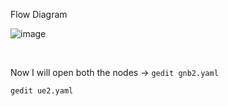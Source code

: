 Flow Diagram <br/>

![image](https://github.com/user-attachments/assets/b7d7273b-a5b3-4d77-8214-61103bc527d4)

<br/>

Now I will open both the nodes -> 
```gedit gnb2.yaml```

```gedit ue2.yaml```

